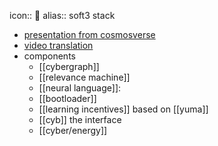 icon:: 👙
alias:: soft3 stack

- [presentation from cosmosverse](https://cyb.ai/oracle/ask/QmTsBLAHC1Lk7n76GX4P3EvbAfNjBmZxwjknWy41SJZBGg)
- [video translation](https://www.youtube.com/watch?v=bd_PziPbl74&t=29810s)
- components
	- [[cybergraph]]
	- [[relevance machine]]
	- [[neural language]]:
	- [[bootloader]]
	- [[learning incentives]] based on [[yuma]]
	- [[cyb]] the interface
	- [[cyber/energy]]